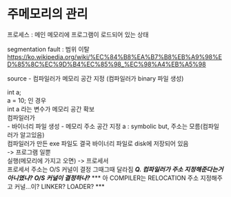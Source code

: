 # 주메모리의 관리
프로세스 : 메인 메모리에 프로그램이 로드되어 있는 상태

segmentation fault : 범위 이탈
https://ko.wikipedia.org/wiki/%EC%84%B8%EA%B7%B8%EB%A9%98%ED%85%8C%EC%9D%B4%EC%85%98_%EC%98%A4%EB%A5%98

source - 컴파일러가 메모리 공간 지정 (컴파일러가 binary 파일 생성)



int a;  
a = 10; 인 경우  
int a 라는 변수가 메모리 공간 확보  
컴파일러가   
    - 바이너리 파일 생성
    - 메모리 주소 공간 지정
a : symbolic but, 주소는 모름(컴파일러가 알고있음)  
컴파일러가 만든 exe 파일도 결국 바이너리 파일로 disk에 저장되어 있음  
-> 프로그램 일뿐  
실행(메모리에 가지고 오면)  -> 프로세서  
프로세서 주소는 O/S 커널이 결정 
그때그때 달라짐
***Q. 컴파일러가 주소 지정해준다는거 아니였나? O/S 커널이 결정하나?***
*** 아 COMPILER는 RELOCATION 주소 지정해주고 커널...이? LINKER? LOADER? ***

